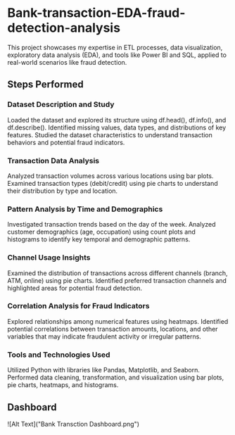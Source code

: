 # Bank-transaction-EDA-fraud-detection-analysis
This project showcases my expertise in ETL processes, data visualization, exploratory data analysis (EDA), and tools like Power BI and SQL, applied to real-world scenarios like fraud detection.  
## Steps Performed

### Dataset Description and Study
Loaded the dataset and explored its structure using df.head(), df.info(), and df.describe().
Identified missing values, data types, and distributions of key features.
Studied the dataset characteristics to understand transaction behaviors and potential fraud indicators.

### Transaction Data Analysis
Analyzed transaction volumes across various locations using bar plots.
Examined transaction types (debit/credit) using pie charts to understand their distribution by type and location.

### Pattern Analysis by Time and Demographics
Investigated transaction trends based on the day of the week.
Analyzed customer demographics (age, occupation) using count plots and histograms to identify key temporal and demographic patterns.

### Channel Usage Insights
Examined the distribution of transactions across different channels (branch, ATM, online) using pie charts.
Identified preferred transaction channels and highlighted areas for potential fraud detection.

### Correlation Analysis for Fraud Indicators
Explored relationships among numerical features using heatmaps.
Identified potential correlations between transaction amounts, locations, and other variables that may indicate fraudulent activity or irregular patterns.

### Tools and Technologies Used
Utilized Python with libraries like Pandas, Matplotlib, and Seaborn.
Performed data cleaning, transformation, and visualization using bar plots, pie charts, heatmaps, and histograms.

## Dashboard

![Alt Text]("Bank Transction Dashboard.png")
